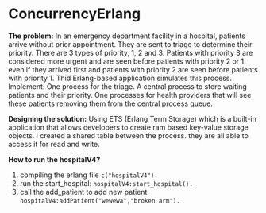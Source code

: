 # ConcurrencyErlang

__The problem:__
In an emergency department facility in a hospital, patients arrive without prior appointment. They are sent to triage to determine
their priority. There are 3 types of priority, 1, 2 and 3. Patients with priority 3 are considered more urgent and are seen before
patients with priority 2 or 1 even if they arrived first and patients with priority 2 are seen before patients with priority 1.
Thid Erlang-based application simulates this process. Implement:
One process for the triage.
A central process to store waiting patients and their priority.
One processes for health providers that will see these patients removing them from the central process queue.

__Designing the solution:__
Using ETS (Erlang Term Storage) which is a built-in application that allows developers to create ram based key-value storage objects.
i created a shared table between the process. they are all able to access it for read and write. 

__How to run the hospitalV4?__
1. compiling the erlang file
     ```c("hospitalV4").```
2. run the start_hospital:
    ```hospitalV4:start_hospital().```
3. call the add_patient to add new patient 
    ```hospitalV4:addPatient("wewewa","broken arm").```
    
